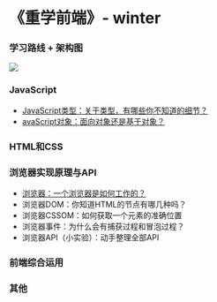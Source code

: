 # 《重学前端》- winter

### 学习路线 + 架构图

![](https://static001.geekbang.org/resource/image/d1/a8/d1cb4040d91207075e0591abffe1b9a8.jpg)

### JavaScript

* [JavaScript类型：关于类型，有哪些你不知道的细节？](https://github.com/miracle90/re-learning-fe/blob/main/docs/101.md)
* [avaScript对象：面向对象还是基于对象？](https://github.com/miracle90/re-learning-fe/blob/main/docs/102.md)

### HTML和CSS

### 浏览器实现原理与API

* [浏览器：一个浏览器是如何工作的？](https://github.com/miracle90/re-learning-fe/blob/main/docs/301.md)
* 浏览器DOM：你知道HTML的节点有哪几种吗？
* 浏览器CSSOM：如何获取一个元素的准确位置
* 浏览器事件：为什么会有捕获过程和冒泡过程？
* 浏览器API（小实验）：动手整理全部API

### 前端综合运用

### 其他
